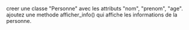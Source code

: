creer une classe "Personne" avec les attributs "nom", "prenom", "age". ajoutez une methode afficher_info() qui affiche les informations de la personne.